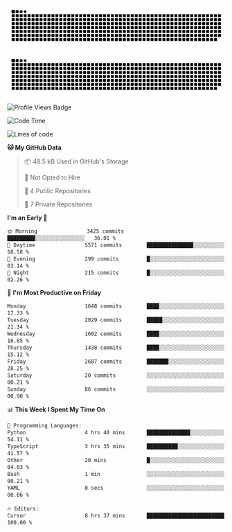 <img src="https://github.com/nielsbaggerman/nielsbaggerman/blob/output/github-contribution-grid-snake.svg#gh-light-mode-only" alt="GitHub Snake Light">
<img src="https://github.com/nielsbaggerman/nielsbaggerman/blob/output/github-contribution-grid-snake-dark.svg#gh-dark-mode-only" alt="GitHub Snake Dark">
<img src="https://komarev.com/ghpvc/?username=nielsbaggerman&amp;label=Profile+Views" alt="Profile Views Badge" />

<!--START_SECTION:waka-->
![Code Time](http://img.shields.io/badge/Code%20Time-2%2C347%20hrs%2033%20mins-blue)

![Lines of code](https://img.shields.io/badge/From%20Hello%20World%20I%27ve%20Written-11.0%20million%20lines%20of%20code-blue)

**🐱 My GitHub Data** 

> 📦 48.5 kB Used in GitHub's Storage 
 > 
> 🚫 Not Opted to Hire
 > 
> 📜 4 Public Repositories 
 > 
> 🔑 7 Private Repositories 
 > 
**I'm an Early 🐤** 

```text
🌞 Morning                3425 commits        █████████░░░░░░░░░░░░░░░░   36.01 % 
🌆 Daytime                5571 commits        ███████████████░░░░░░░░░░   58.58 % 
🌃 Evening                299 commits         █░░░░░░░░░░░░░░░░░░░░░░░░   03.14 % 
🌙 Night                  215 commits         █░░░░░░░░░░░░░░░░░░░░░░░░   02.26 % 
```
📅 **I'm Most Productive on Friday** 

```text
Monday                   1648 commits        ████░░░░░░░░░░░░░░░░░░░░░   17.33 % 
Tuesday                  2029 commits        █████░░░░░░░░░░░░░░░░░░░░   21.34 % 
Wednesday                1602 commits        ████░░░░░░░░░░░░░░░░░░░░░   16.85 % 
Thursday                 1438 commits        ████░░░░░░░░░░░░░░░░░░░░░   15.12 % 
Friday                   2687 commits        ███████░░░░░░░░░░░░░░░░░░   28.25 % 
Saturday                 20 commits          ░░░░░░░░░░░░░░░░░░░░░░░░░   00.21 % 
Sunday                   86 commits          ░░░░░░░░░░░░░░░░░░░░░░░░░   00.90 % 
```


📊 **This Week I Spent My Time On** 

```text
💬 Programming Languages: 
Python                   4 hrs 40 mins       ██████████████░░░░░░░░░░░   54.11 % 
TypeScript               3 hrs 35 mins       ██████████░░░░░░░░░░░░░░░   41.57 % 
Other                    20 mins             █░░░░░░░░░░░░░░░░░░░░░░░░   04.03 % 
Bash                     1 min               ░░░░░░░░░░░░░░░░░░░░░░░░░   00.21 % 
YAML                     0 secs              ░░░░░░░░░░░░░░░░░░░░░░░░░   00.06 % 

🔥 Editors: 
Cursor                   8 hrs 37 mins       █████████████████████████   100.00 % 
```


<!--END_SECTION:waka-->

